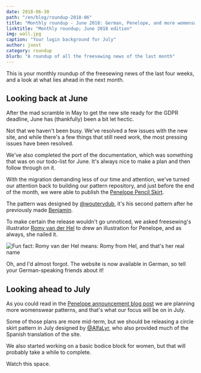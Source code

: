 ```yaml
---
date: 2018-06-30
path: "/en/blog/roundup-2018-06"
title: "Monthly roundup - June 2018: German, Penelope, and more womenswear on the horizon"
linktitle: "Monthly roundup; June 2018 edition"
img: wall.jpg
caption: "Your login background for July"
author: joost
category: roundup
blurb: "A roundup of all the freesewing news of the last month"
---
```


This is your monthly roundup of the freesewing news of the last four weeks, and a look at what lies ahead in the next month.

## Looking back at June

After the mad scramble in May to get the new site ready for the GDPR deadline, June has (thankfully) been a bit let hectic.

Not that we haven't been busy. We've resolved a few issues with the new site, and while there's a few things that still need work, the most pressing issues have been resolved.

We've also completed the port of the documentation, which was something that was on our todo-list for June. It's always nice to make a plan and then follow through on it.

With the migration demanding less of our time and attention, we've turned our attention back to building our pattern repository, and just before the end of the month, we were able to publish the [Penelope Pencil Skirt](/patterns/penelope).

The pattern was designed by [@woutervdub](/users/woutervdub), it's his second pattern after he previously made [Benjamin](/patterns/benjamin).

To make certain the release wouldn't go unnoticed, we asked freesewing's illustrator [Romy van der Hel](https://www.deviantart.com/romyvdhel-art) to drew an illustration for Penelope, and as always, she nailed it.

![Fun fact: Romy van der Hel means: Romy from Hel, and that's her real name](penelope.jpg)

Oh, and I'd almost forgot. The website is now available in German, so tell your German-speaking friends about it!

## Looking ahead to July

As you could read in the [Penelope announcement blog post](/blog/announcing-penelope) we are planning more womenswear patterns, and that's what our focus will be on in July.

Some of those plans are more mid-term, but we should be releasing a circle skirt pattern in July designed by [@AlfaLyr](/users/alfalyr), who also provided much of the Spanish translation of the site.

We also started working on a basic bodice block for women, but that will probably take a while to complete.

Watch this space.